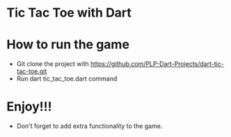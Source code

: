 # Tic Tac Toe with Dart
# How to run the game 
* Git clone the project with https://github.com/PLP-Dart-Projects/dart-tic-tac-toe.git
* Run dart tic_tac_toe.dart command
# Enjoy!!!

* Don't forget to add extra functionality to the game.
